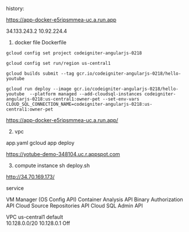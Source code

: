 history: 

https://app-docker-e5ripsmmea-uc.a.run.app

34.133.243.2
10.92.224.4


1. docker file Dockerfile  
```
gcloud config set project codeigniter-angularjs-0218
```
```
gcloud config set run/region us-central1
```

```
gcloud builds submit --tag gcr.io/codeigniter-angularjs-0218/hello-youtube
```


```
gcloud run deploy --image gcr.io/codeigniter-angularjs-0218/hello-youtube  --platform managed --add-cloudsql-instances codeigniter-angularjs-0218:us-central1:owner-pet --set-env-vars CLOUD_SQL_CONNECTION_NAME=codeigniter-angularjs-0218:us-central1:owner-pet
```
 
https://app-docker-e5ripsmmea-uc.a.run.app/

2. vpc 

app.yaml 
gcloud app deploy

https://yotube-demo-348104.uc.r.appspot.com


3. compute instance 
sh deploy.sh

http://34.70.169.173/


service

VM Manager (OS Config API)
Container Analysis API
Binary Authorization API
Cloud Source Repositories API
Cloud SQL Admin API


VPC
us-central1	default			
10.128.0.0/20	10.128.0.1			Off	